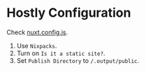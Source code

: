 # Hostly Configuration

Check [nuxt.config.js](./nuxt.config.js).

1. Use `Nixpacks`.
2. Turn on `Is it a static site?`.
4. Set `Publish Directory` to `/.output/public`.

